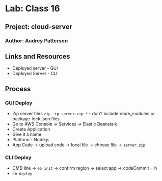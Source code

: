 # Lab: Class 16

## Project: cloud-server

### Author: Audrey Patterson

## Links and Resources

- Deployed server - GUI
- Deployed Server - CLI

## Process

### GUI Deploy

- Zip server files `zip -rp server.zip *` - don't include node_modules or package-lock.json files
- Go to AWS Console -> Services -> Elastic Beanstalk
- Create Application
- Give it a name
- Platform - Node.js
- App Code -> upload code -> local file -> choose file -> `server.zip`

### CLI Deploy

- CMD line -> `eb init` -> confirm region -> select app -> codeCommit = N
- `eb deploy`
